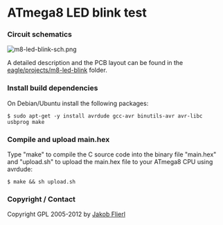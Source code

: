 # ATmega8 LED blink test

### Circuit schematics

![m8-led-blink-sch.png](../../raw/master/eagle/projects/m8-led-blink/m8-led-blink-sch.png)

A detailed description and the PCB layout can be found in the [eagle/projects/m8-led-blink](../../raw/master/eagle/projects/m8-led-blink) folder.

### Install build dependencies

On Debian/Ubuntu install the following packages:

```
$ sudo apt-get -y install avrdude gcc-avr binutils-avr avr-libc usbprog make
```

### Compile and upload main.hex

Type "make" to compile the C source code into the binary file "main.hex" and "upload.sh" to upload the main.hex file to your ATmega8 CPU using avrdude:

```
$ make && sh upload.sh
```

### Copyright / Contact

Copyright GPL 2005-2012 by [Jakob Flierl](https://github.com/koppi)
